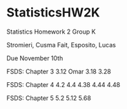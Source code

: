 # StatisticsHW2K
Statistics Homework 2 Group K

Stromieri, Cusma Fait, Esposito, Lucas

Due November 10th

FSDS: Chapter 3 
3.12 Omar
3.18
3.28

FSDS: Chapter 4
4.2
4.4
4.38
4.44
4.48

FSDS: Chapter 5
5.2
5.12
5.68
